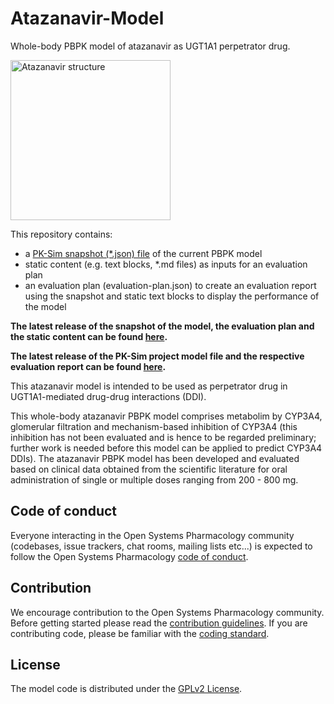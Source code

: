# Atazanavir-Model
Whole-body PBPK model of atazanavir as UGT1A1 perpetrator drug.

<a title="Atazanavir" href="https://commons.wikimedia.org/wiki/File:Atazanavir_structure.svg"><img width="256" alt="Atazanavir structure" src="https://upload.wikimedia.org/wikipedia/commons/thumb/9/98/Atazanavir_structure.svg/256px-Atazanavir_structure.svg.png"></a>

This repository contains:

- a [PK-Sim snapshot (*.json) file](https://docs.open-systems-pharmacology.org/working-with-pk-sim/pk-sim-documentation/importing-exporting-project-data-models#exporting-project-to-snapshot-loading-project-from-snapshot) of the current PBPK model
- static content (e.g. text blocks, *.md files) as inputs for an evaluation plan
- an evaluation plan (evaluation-plan.json) to create an evaluation report using the snapshot and static text blocks to display the performance of the model

**The latest release of the snapshot of the model, the evaluation plan and the static content can be found [here](https://github.com/Open-Systems-Pharmacology/Atazanavir-Model/releases/latest).**

**The latest release of the PK-Sim project model file and the respective evaluation report can be found [here](https://github.com/Open-Systems-Pharmacology/OSP-PBPK-Model-Library/releases).**

This atazanavir model is intended to be used as perpetrator drug in UGT1A1-mediated drug-drug interactions (DDI). 

This  whole-body atazanavir PBPK model comprises metabolim by CYP3A4, glomerular filtration and mechanism-based inhibition of CYP3A4 (this inhibition has not been evaluated and is hence to be regarded preliminary; further work is needed before this model can be applied to predict CYP3A4 DDIs). The atazanavir PBPK model has been developed and evaluated based on clinical data obtained from the scientific literature for oral administration of single or multiple doses ranging from 200 - 800 mg. 

## Code of conduct
Everyone interacting in the Open Systems Pharmacology community (codebases, issue trackers, chat rooms, mailing lists etc...) is expected to follow the Open Systems Pharmacology [code of conduct](https://github.com/Open-Systems-Pharmacology/Suite/blob/master/CODE_OF_CONDUCT.md#contributor-covenant-code-of-conduct).

## Contribution
We encourage contribution to the Open Systems Pharmacology community. Before getting started please read the [contribution guidelines](https://github.com/Open-Systems-Pharmacology/Suite/blob/master/CONTRIBUTING.md#ways-to-contribute). If you are contributing code, please be familiar with the [coding standard](https://github.com/Open-Systems-Pharmacology/Suite/blob/master/CODING_STANDARDS.md#visual-studio-settings).

## License
The model code is distributed under the [GPLv2 License](https://github.com/Open-Systems-Pharmacology/Suite/blob/develop/LICENSE).
